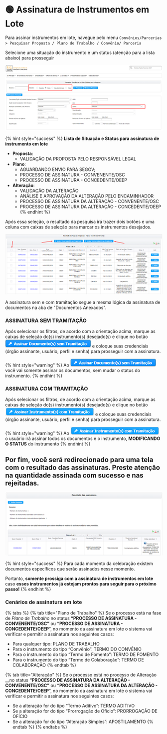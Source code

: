 # 🟢 Assinatura de Instrumentos em Lote

Para assinar instrumentos em lote, navegue pelo menu `Convênios/Parcerias > Pesquisar Proposta / Plano de Trabalho / Convênio/ Parceria`

Selecione uma situação do instrumento e um status \(atenção para a lista abaixo\) para prosseguir

![](../../.gitbook/assets/image%20%28479%29.png)

{% hint style="success" %}
**Lista de Situação e Status para assinatura de instrumento em lote**

* **Proposta**:
  * VALIDAÇÃO DA PROPOSTA PELO RESPONSÁVEL LEGAL
* **Plano**:
  * AGUARDANDO ENVIO PARA SEGOV;
  * PROCESSO DE ASSINATURA - CONVENENTE/OSC
  * PROCESSO DE ASSINATURA - CONCEDENTE/OEEP
* **Alteração**:
  * VALIDAÇÃO DA ALTERAÇÃO
  * ANÁLISE E APROVAÇÃO DA ALTERAÇÃO PELO ENCAMINHADOR
  * PROCESSO DE ASSINATURA DA ALTERAÇÃO - CONVENENTE/OSC
  * PROCESSO DE ASSINATURA DA ALTERAÇÃO - CONCEDENTE/OEEP
{% endhint %}

Após essa seleção, o resultado da pesquisa irá trazer dois botões e uma coluna com caixas de seleção para marcar os instrumentos desejados.

![](../../.gitbook/assets/image%20%28480%29.png)

A assinatura sem e com tramitação segue a mesma lógica da assinatura de documentos na aba de "Documentos Anexados".

### ASSINATURA SEM TRAMITAÇÃO

Após selecionar os filtros, de acordo com a orientação acima, marque as caixas de seleção do\(s\) instrumento\(s\) desejado\(s\)  e clique no botão ![](../../.gitbook/assets/image%20%28483%29.png) e coloque suas credenciais \(órgão assinante, usuário, perfil e senha\) para prosseguir com a assinatura.

{% hint style="warning" %}
Ao ![](../../.gitbook/assets/image%20%28483%29.png) você vai somente assinar os documentos, sem mudar o status do instrumento.
{% endhint %}

### ASSINATURA COM TRAMITAÇÃO

Após selecionar os filtros, de acordo com a orientação acima, marque as caixas de seleção do\(s\) instrumento\(s\) desejado\(s\)  e clique no botão ![](../../.gitbook/assets/image%20%28481%29.png) e coloque suas credenciais \(órgão assinante, usuário, perfil e senha\) para prosseguir com a assinatura.

{% hint style="warning" %}
Ao ![](../../.gitbook/assets/image%20%28481%29.png) o usuário irá assinar todos os documentos e o instrumento, **MODIFICANDO O STATUS** do instrumento
{% endhint %}

## Por fim, você será redirecionado para uma tela com o resultado das assinaturas. Preste atenção na quantidade assinada com sucesso e nas rejeitadas.

![Na imagem, podemos ver no status da assinatura.](../../.gitbook/assets/image%20%28482%29.png)

{% hint style="success" %}
Para cada momento da celebração existem documentos específicos que serão assinados nesse momento.

Portanto, **somente prossiga com a assinatura de instrumentos em lote** caso **esses instrumentos já estejam prontos para seguir para o próximo passo!**
{% endhint %}

### Cenários de assinatura em lote

{% tabs %}
{% tab title="Plano de Trabalho" %}
Se o processo está na fase de _Plano de Trabalho_ no status **“PROCESSO DE ASSINATURA - CONVENENTE/OSC”** ou **“PROCESSO DE ASSINATURA - CONCEDENTE/OEEP**”, no momento da assinatura em lote o sistema vai verificar e permitir a assinatura nos seguintes casos: 

* Para qualquer tipo: PLANO DE TRABALHO 
* Para o instrumento do tipo “Convênio”: TERMO DO CONVÊNIO
* Para o instrumento do tipo “Termo de Fomento”: TERMO DE FOMENTO
* Para o instrumento do tipo “Termo de Colaboração”: TERMO DE COLABORAÇÃO
{% endtab %}

{% tab title="Alteração" %}
Se o processo está no processo de Alteração __no status **“PROCESSO DE ASSINATURA DA ALTERAÇÃO - CONVENENTE/OSC”** ou **“PROCESSO DE ASSINATURA DA ALTERAÇÃO - CONCEDENTE/OEEP**”, no momento da assinatura em lote o sistema vai verificar e permitir a assinatura nos seguintes casos: 

*  Se a alteração for do tipo “Termo Aditivo”:  TERMO ADITIVO
* Se a alteração for do tipo “Prorrogação de Ofício”: PRORROGAÇÃO DE OFÍCIO
* Se a alteração for do tipo “Alteração Simples”:  APOSTILAMENTO
{% endtab %}
{% endtabs %}

### 

